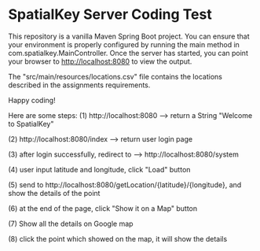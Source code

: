 # SpatialKey Server Coding Test

This repository is a vanilla Maven Spring Boot project. You can ensure that your environment is properly configured by 
running the main method in com.spatialkey.MainController. Once the server has started, you can point your browser to 
[http://localhost:8080](http://localhost:8080) to view the output.

The "src/main/resources/locations.csv" file contains the locations described in the assignments requirements.

Happy coding!


Here are some steps:
(1) http://localhost:8080 --> return a String "Welcome to SpatialKey" 

(2) http://localhost:8080/index --> return user login page 

(3) after login successfully, redirect to --> http://localhost:8080/system

(4) user input latitude and longitude, click "Load" button

(5) send to http://localhost:8080/getLocation/{latitude}/{longitude}, and show the details of the point

(6) at the end of the page, click "Show it on a Map" button

(7) Show all the details on Google map

(8) click the point which showed on the map, it will show the details